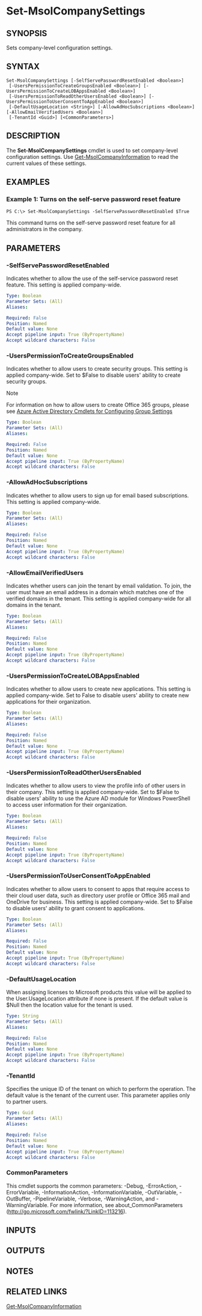 ﻿---
external help file: Microsoft.Online.Administration.Automation.PSModule.dll-Help.xml
online version:
schema: 2.0.0
ms.assetid: A41324CE-63FC-4802-8589-344C52732E49
ms.reviewer: rodejo
ms.custom: iamfeature=PowerShell
---

# Set-MsolCompanySettings

## SYNOPSIS
Sets company-level configuration settings.

## SYNTAX

```
Set-MsolCompanySettings [-SelfServePasswordResetEnabled <Boolean>]
 [-UsersPermissionToCreateGroupsEnabled <Boolean>] [-UsersPermissionToCreateLOBAppsEnabled <Boolean>]
 [-UsersPermissionToReadOtherUsersEnabled <Boolean>] [-UsersPermissionToUserConsentToAppEnabled <Boolean>]
 [-DefaultUsageLocation <String>] [-AllowAdHocSubscriptions <Boolean>] [-AllowEmailVerifiedUsers <Boolean>]
 [-TenantId <Guid>] [<CommonParameters>]
```

## DESCRIPTION
The **Set-MsolCompanySettings** cmdlet is used to set company-level configuration settings.
Use [Get-MsolCompanyInformation](./Get-MsolCompanyInformation.md) to read the current values of these settings.

## EXAMPLES

### Example 1: Turns on the self-serve password reset feature
```
PS C:\> Set-MsolCompanySettings -SelfServePasswordResetEnabled $True
```

This command turns on the self-serve password reset feature for all administrators in the company.

## PARAMETERS

### -SelfServePasswordResetEnabled
Indicates whether to allow the use of the self-service password reset feature.
This setting is applied company-wide.

```yaml
Type: Boolean
Parameter Sets: (All)
Aliases:

Required: False
Position: Named
Default value: None
Accept pipeline input: True (ByPropertyName)
Accept wildcard characters: False
```

### -UsersPermissionToCreateGroupsEnabled
Indicates whether to allow users to create security groups.
This setting is applied company-wide.  Set to $False to disable users' ability to create security groups. 

> [!NOTE]
> For information on how to allow users to create Office 365 groups, please see [Azure Active Directory Cmdlets for Configuring Group Settings](https://docs.microsoft.com/en-us/azure/active-directory/active-directory-accessmanagement-groups-settings-cmdlets)

```yaml
Type: Boolean
Parameter Sets: (All)
Aliases:

Required: False
Position: Named
Default value: None
Accept pipeline input: True (ByPropertyName)
Accept wildcard characters: False
```

### -AllowAdHocSubscriptions
Indicates whether to allow users to sign up for email based subscriptions.
This setting is applied company-wide.

```yaml
Type: Boolean
Parameter Sets: (All)
Aliases:

Required: False
Position: Named
Default value: None
Accept pipeline input: True (ByPropertyName)
Accept wildcard characters: False
```

### -AllowEmailVerifiedUsers
Indicates whether users can join the tenant by email validation.
To join, the user must have an email address in a domain which matches one of the verified domains in the tenant.
This setting is applied company-wide for all domains in the tenant.

```yaml
Type: Boolean
Parameter Sets: (All)
Aliases:

Required: False
Position: Named
Default value: None
Accept pipeline input: True (ByPropertyName)
Accept wildcard characters: False
```

### -UsersPermissionToCreateLOBAppsEnabled
Indicates whether to allow users to create new applications.
This setting is applied company-wide.
Set to False to disable users' ability to create new applications for their organization.

```yaml
Type: Boolean
Parameter Sets: (All)
Aliases:

Required: False
Position: Named
Default value: None
Accept pipeline input: True (ByPropertyName)
Accept wildcard characters: False
```

### -UsersPermissionToReadOtherUsersEnabled
Indicates whether to allow users to view the profile info of other users in their company.
This setting is applied company-wide.
Set to $False to disable users' ability to use the Azure AD module for Windows PowerShell to access user information for their organization.

```yaml
Type: Boolean
Parameter Sets: (All)
Aliases:

Required: False
Position: Named
Default value: None
Accept pipeline input: True (ByPropertyName)
Accept wildcard characters: False
```

### -UsersPermissionToUserConsentToAppEnabled
Indicates whether to allow users to consent to apps that require access to their cloud user data, such as directory user profile or Office 365 mail and OneDrive for business.
This setting is applied company-wide.
Set to $False to disable users' ability to grant consent to applications.

```yaml
Type: Boolean
Parameter Sets: (All)
Aliases:

Required: False
Position: Named
Default value: None
Accept pipeline input: True (ByPropertyName)
Accept wildcard characters: False
```

### -DefaultUsageLocation
When assigning licenses to Microsoft products this value will be applied to the User.UsageLocation attribute if none is present.
If the default value is $Null then the location value for the tenant is used.

```yaml
Type: String
Parameter Sets: (All)
Aliases:

Required: False
Position: Named
Default value: None
Accept pipeline input: True (ByPropertyName)
Accept wildcard characters: False
```

### -TenantId
Specifies the unique ID of the tenant on which to perform the operation.
The default value is the tenant of the current user.
This parameter applies only to partner users.

```yaml
Type: Guid
Parameter Sets: (All)
Aliases:

Required: False
Position: Named
Default value: None
Accept pipeline input: True (ByPropertyName)
Accept wildcard characters: False
```

### CommonParameters
This cmdlet supports the common parameters: -Debug, -ErrorAction, -ErrorVariable, -InformationAction, -InformationVariable, -OutVariable, -OutBuffer, -PipelineVariable, -Verbose, -WarningAction, and -WarningVariable. For more information, see about_CommonParameters (http://go.microsoft.com/fwlink/?LinkID=113216).

## INPUTS

## OUTPUTS

## NOTES

## RELATED LINKS
[Get-MsolCompanyInformation](./Get-MsolCompanyInformation.md)
